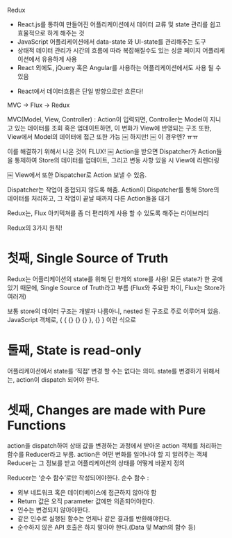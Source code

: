 Redux
- React.js를 통하여 만들어진 어플리케이션에서 데이터 교류 및 state 관리를 쉽고 효율적으로 하게 해주는 것
- JavaScript 어플리케이션에서 data-state 와 UI-state를 관리해주는 도구
- 상태적 데이터 관리가 시간의 흐름에 따라 복잡해질수도 있는 싱글 페이지 어플리케이션에서 유용하게 사용
- React 외에도, jQuery 혹은 Angular를 사용하는 어플리케이션에서도 사용 될 수 있음

* React에서 데이터흐름은 단일 방향으로만 흐른다!

MVC -> Flux -> Redux

MVC(Model, View, Controller)
: Action이 입력되면, Controller는 Model이 지니고 있는 데이터를 조회 혹은 업데이트하면, 이 변화가 View에 반영되는 구조 또한, View에서 Model의 데이터에 접근 또한 가능
￼
하지만!
￼
이 경우엔? ㅠㅠ

이를 해결하기 위해서 나온 것이 FLUX!
￼
Action을 받으면 Dispatcher가 Action들을 통제하여 Store의 데이터를 업데이트, 그리고 변동 사항 있을 시 View에 리렌더링

￼
View에서 또한 Dispatcher로 Action 보낼 수 있음.

Dispatcher는 작업이 중첩되지 않도록 해줌. Action이 Dispatcher를 통해 Store의 데이터를 처리하고, 그 작업이 끝날 때까지 다른 Action들을 대기

Redux는, Flux 아키텍쳐를 좀 더 편리하게 사용 할 수 있도록 해주는 라이브러리

Redux의 3가지 원칙!

# 첫째, Single Source of Truth
Redux는 어플리케이션의 state를 위해 단 한개의 store를 사용!
모든 state가 한 곳에 있기 때문에, Single Source of Truth라고 부름
(Flux와 주요한 차이, Flux는 Store가 여러개)

보통 store의 데이터 구조는 개발자 나름아니, nested 된 구조로 주로 이루어져 있음.
JavaScript 객체로, { { {} {} {} }, {} } 이런 식으로

# 둘째, State is read-only
어플리케이션에서 state를 ‘직접’ 변경 할 수는 없다는 의미.
state를 변경하기 위해서는, action이 dispatch 되어야 한다.

# 셋째, Changes are made with Pure Functions
action을 dispatch하여 상태 값을 변경하는 과정에서 받아온 action 객체를 처리하는 함수를
Reducer라고 부름. 
action은 어떤 변화를 일어나야 할 지 알려주는 객체
Reducer는 그 정보를 받고 어플리케이션의 상태를 어떻게 바꿀지 정의

Reducer는 ‘순수 함수’로만 작성되어야한다.
순수 함수 :
- 외부 네트워크 혹은 데이터베이스에 접근하지 않아야 함
- Return 값은 오직 parameter 값에만 의존되어야한다.
- 인수는 변경되지 않아야한다.
- 같은 인수로 실행된 함수는 언제나 같은 결과를 반환해야한다.
- 순수하지 않은 API 호출은 하지 말아야 한다.(Data 및 Math의 함수 등)

